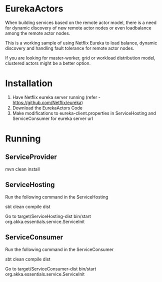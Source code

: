 EurekaActors
============

When building services based on the remote actor model, there is a need for dynamic discovery of new remote actor nodes or even loadbalance among the remote actor nodes.

This is a working sample of using Netflix Eureka to load balance, dynamic discovery and handling fault tolerance for remote actor nodes.

If you are looking for master-worker, grid or workload distribution model, clustered actors might be a better option.


# Installation

1. Have Netflix eureka server running (refer - https://github.com/Netflix/eureka)
2. Download the EurekaActors Code
3. Make modifications to eureka-client.properties in ServiceHosting and ServiceConsumer for eureka server url

# Running

## ServiceProvider
mvn clean install

## ServiceHosting

Run the following command in the ServiceHosting

sbt clean compile dist

Go to target/ServiceHosting-dist
bin/start org.akka.essentials.service.ServiceInit

## ServiceConsumer
Run the following command in the ServiceConsumer

sbt clean compile dist

Go to target/ServiceConsumer-dist
bin/start org.akka.essentials.service.ServiceInit

